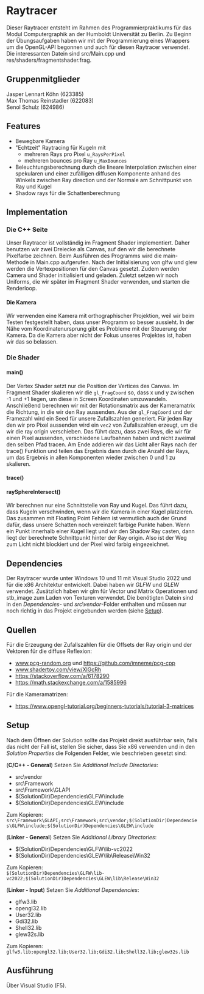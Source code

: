 # Raytracer
Dieser Raytracer entsteht im Rahmen des Programmierpraktikums für das Modul Computergraphik an der Humboldt Universität zu Berlin.
Zu Beginn der Übungsaufgaben haben wir mit der Programmierung eines Wrappers um die OpenGL-API begonnen und auch für diesen Raytracer verwendet.
Die interessanten Datein sind src/Main.cpp und res/shaders/fragmentshader.frag.

## Gruppenmitglieder
Jasper Lennart Köhn (623385) <br>
Max Thomas Reinstadler (622083) <br>
Senol Schulz (624986)

## Features
- Bewegbare Kamera
- "Echtzeit" Raytracing für Kugeln mit
  - mehreren Rays pro Pixel ```u_RaysPerPixel```
  - mehreren bounces pro Ray ```u_MaxBounces```
- Beleuchtungsberechnung durch die lineare Interpolation zwischen einer spekularen und einer zufälligen diffusen Komponente anhand des Winkels zwischen Ray direction und der Normale am Schnittpunkt von Ray und Kugel
- Shadow rays für die Schattenberechnung

## Implementation
### Die C++ Seite
Unser Raytracer ist vollständig im Fragment Shader implementiert. Daher benutzen wir zwei Dreiecke als Canvas, auf den wir die berechnete Pixelfarbe zeichnen. Beim Ausführen des Programms wird die main-Methode in Main.cpp aufgerufen. Nach der Initialisierung von glfw und glew werden die Vertexpositionen für den Canvas gesetzt. Zudem werden Camera und Shader initialisiert und geladen. Zuletzt setzen wir noch Uniforms, die wir später im Fragment Shader verwenden, und starten die Renderloop. 

#### Die Kamera
Wir verwenden eine Kamera mit orthographischer Projektion, weil wir beim Testen festgestellt haben, dass unser Programm so besser aussieht. In der Nähe vom Koordinatenursprung gibt es Probleme mit der Steuerung der Kamera. Da die Kamera aber nicht der Fokus unseres Projektes ist, haben wir das so belassen.

### Die Shader
#### main()
Der Vertex Shader setzt nur die Position der Vertices des Canvas. Im Fragment Shader skalieren wir die ```gl_FragCoord``` so, dass x und y zwischen -1 und +1 liegen, um diese in Screen Koordinaten umzuwandeln. Anschließend berechnen wir mit der Rotationsmatrix aus der Kameramatrix die Richtung, in die wir den Ray aussenden. Aus der ```gl_FragCoord```  und der Framezahl wird ein Seed für unsere Zufallszahlen generiert. Für jeden Ray den wir pro Pixel aussenden wird ein ```vec2``` von Zufallszahlen erzeugt, um die wir die ray origin verschieben. Das führt dazu, dass zwei Rays, die wir für einen Pixel aussenden, verschiedene Laufbahnen haben und nicht zweimal den selben Pfad tracen. Am Ende addieren wir das Licht aller Rays nach der trace() Funktion und teilen das Ergebnis dann durch die Anzahl der Rays, um das Ergebnis in allen Komponenten wieder zwischen 0 und 1 zu skalieren. 

#### trace()


#### raySphereIntersect()
Wir berechnen nur eine Schnittstelle von Ray und Kugel. Das führt dazu, dass Kugeln verschwinden, wenn wir die Kamera in einer Kugel platzieren. Das zusammen mit Floating Point Fehlern ist vermutlich auch der Grund dafür, dass unsere Schatten noch vereinzelt farbige Punkte haben. Wenn ein Punkt innerhalb einer Kugel liegt und wir den Shadow Ray casten, dann liegt der berechnete Schnittpunkt hinter der Ray origin. Also ist der Weg zum Licht nicht blockiert und der Pixel wird farbig eingezeichnet.


## Dependencies
Der Raytracer wurde unter Windows 10 und 11 mit Visual Studio 2022 und für die x86 Architektur entwickelt.
Dabei haben wir *GLFW* und *GLEW* verwendet. Zusätzlich haben wir glm für Vector und Matrix Operationen und stb_image zum Laden von Texturen verwendet.
Die benötigten Datein sind in den *Dependencies*- und *src\vendor*-Folder enthalten und müssen nur noch richtig in das Projekt eingebunden werden (siehe [Setup](#Setup)).

## Quellen
Für die Erzeugung der Zufallszahlen für die Offsets der Ray origin und der Vektoren für die diffuse Reflexion:
- www.pcg-random.org und https://github.com/imneme/pcg-cpp
- www.shadertoy.com/view/XlGcRh
- https://stackoverflow.com/a/6178290
- https://math.stackexchange.com/a/1585996

Für die Kameramatrizen:
- https://www.opengl-tutorial.org/beginners-tutorials/tutorial-3-matrices

## Setup
Nach dem Öffnen der Solution sollte das Projekt direkt ausführbar sein, falls das nicht der Fall ist, stellen Sie sicher, dass Sie x86 verwenden und in den
*Solution Properties* die Folgenden Felder, wie beschrieben gesetzt sind:

(**C/C++ - General**) Setzen Sie *Additional Include Directories*:
- src\vendor
- src\Framework
- src\Framework\GLAPI
- $(SolutionDir)Dependencies\GLFW\include
- $(SolutionDir)Dependencies\GLEW\include

Zum Kopieren: <br>
`src\Framework\GLAPI;src\Framework;src\vendor;$(SolutionDir)Dependencies\GLFW\include;$(SolutionDir)Dependencies\GLEW\include`

(**Linker - General**) Setzen Sie *Additional Library Directories*:
- $(SolutionDir)Dependencies\GLFW\lib-vc2022
- $(SolutionDir)Dependencies\GLEW\lib\Release\Win32

Zum Kopieren: <br>
`$(SolutionDir)Dependencies\GLFW\lib-vc2022;$(SolutionDir)Dependencies\GLEW\lib\Release\Win32`

(**Linker - Input**) Setzen Sie *Additional Dependencies*:
- glfw3.lib
- opengl32.lib
- User32.lib
- Gdi32.lib
- Shell32.lib
- glew32s.lib

Zum Kopieren: <br>
`glfw3.lib;opengl32.lib;User32.lib;Gdi32.lib;Shell32.lib;glew32s.lib`

## Ausführung
Über Visual Studio (F5).
